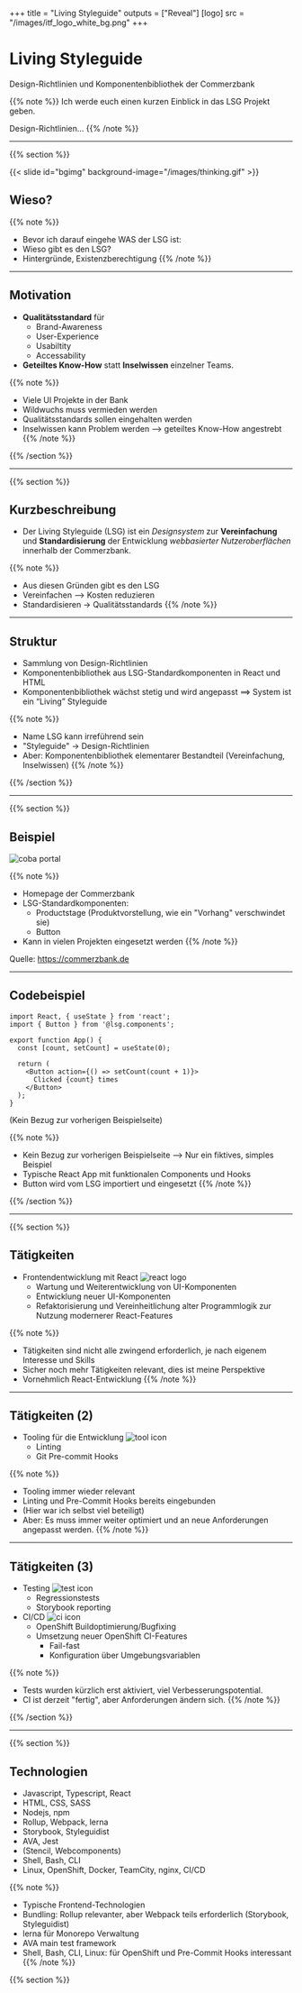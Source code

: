 +++
title = "Living Styleguide"
outputs = ["Reveal"]
[logo]
src = "/images/itf_logo_white_bg.png"
+++

# Living Styleguide

Design-Richtlinien und Komponentenbibliothek der Commerzbank

{{% note %}}
Ich werde euch einen kurzen Einblick in das LSG Projekt geben.

Design-Richtlinien...
{{% /note %}}


---

{{% section %}}

{{< slide id="bgimg" background-image="/images/thinking.gif" >}}
## Wieso?

{{% note %}}
- Bevor ich darauf eingehe WAS der LSG ist:
- Wieso gibt es den LSG?
- Hintergründe, Existenzberechtigung
{{% /note %}}

---

## Motivation
- **Qualitätsstandard** für
    - Brand-Awareness
    - User-Experience
    - Usabiltity
    - Accessability
- **Geteiltes Know-How** statt **Inselwissen** einzelner Teams.

{{% note %}}
- Viele UI Projekte in der Bank
- Wildwuchs muss vermieden werden
- Qualitätsstandards sollen eingehalten werden
- Inselwissen kann Problem werden --> geteiltes Know-How angestrebt
{{% /note %}}

{{% /section %}}

---

{{% section %}}

## Kurzbeschreibung

- Der Living Styleguide (LSG) ist ein *Designsystem* zur **Vereinfachung** und **Standardisierung** der Entwicklung *webbasierter Nutzeroberflächen* innerhalb der Commerzbank.

{{% note %}}
- Aus diesen Gründen gibt es den LSG
- Vereinfachen --> Kosten reduzieren
- Standardisieren -> Qualitätsstandards
{{% /note %}}

---

## Struktur

- Sammlung von Design-Richtlinien
- Komponentenbibliothek aus LSG-Standardkomponenten in React und HTML
- Komponentenbibliothek wächst stetig und wird angepasst ==> System ist ein “Living” Styleguide

{{% note %}}
- Name LSG kann irreführend sein
- "Styleguide" -> Design-Richtlinien
- Aber: Komponentenbibliothek elementarer Bestandteil (Vereinfachung, Inselwissen)
{{% /note %}}

{{% /section %}}

---

{{% section %}}

## Beispiel
![coba portal](/images/portal.png)

{{% note %}}
- Homepage der Commerzbank
- LSG-Standardkomponenten: 
  - Productstage (Produktvorstellung, wie ein "Vorhang" verschwindet sie)
  - Button
- Kann in vielen Projekten eingesetzt werden
{{% /note %}}

Quelle: https://commerzbank.de

---

## Codebeispiel

```javascript{|2,8,10}
import React, { useState } from 'react';
import { Button } from '@lsg.components';

export function App() {
  const [count, setCount] = useState(0);

  return (
    <Button action={() => setCount(count + 1)}>
      Clicked {count} times
    </Button>
  );
}
```
(Kein Bezug zur vorherigen Beispielseite)

{{% note %}}
- Kein Bezug zur vorherigen Beispielseite --> Nur ein fiktives, simples Beispiel
- Typische React App mit funktionalen Components und Hooks
- Button wird vom LSG importiert und eingesetzt
{{% /note %}}

{{% /section %}}

---

{{% section %}}

## Tätigkeiten

- Frontendentwicklung mit React ![react logo](/images/react_logo.png)
  - Wartung und Weiterentwicklung von UI-Komponenten
  - Entwicklung neuer UI-Komponenten
  - Refaktorisierung und Vereinheitlichung alter Programmlogik zur Nutzung modernerer React-Features

{{% note %}}
- Tätigkeiten sind nicht alle zwingend erforderlich, je nach eigenem Interesse und Skills
- Sicher noch mehr Tätigkeiten relevant, dies ist meine Perspektive
- Vornehmlich React-Entwicklung
{{% /note %}}

---

## Tätigkeiten (2)

- Tooling für die Entwicklung ![tool icon](/images/tools.png)
  - Linting
  - Git Pre-commit Hooks

{{% note %}}
- Tooling immer wieder relevant
- Linting und Pre-Commit Hooks bereits eingebunden
- (Hier war ich selbst viel beteiligt)
- Aber: Es muss immer weiter optimiert und an neue Anforderungen angepasst werden.
{{% /note %}}

---

## Tätigkeiten (3)

- Testing ![test icon](/images/check.png)
  - Regressionstests
  - Storybook reporting
- CI/CD ![ci icon](/images/infinity.png)
  - OpenShift Buildoptimierung/Bugfixing
  - Umsetzung neuer OpenShift CI-Features
    - Fail-fast
    - Konfiguration über Umgebungsvariablen

{{% note %}}
- Tests wurden kürzlich erst aktiviert, viel Verbesserungspotential.
- CI ist derzeit "fertig", aber Anforderungen ändern sich.
{{% /note %}}

{{% /section %}}

---

{{% section %}}

## Technologien

- Javascript, Typescript, React
- HTML, CSS, SASS
- Nodejs, npm
- Rollup, Webpack, lerna
- Storybook, Styleguidist
- AVA, Jest
- (Stencil, Webcomponents)
- Shell, Bash, CLI
- Linux, OpenShift, Docker, TeamCity, nginx, CI/CD

{{% note %}}
- Typische Frontend-Technologien
- Bundling: Rollup relevanter, aber Webpack teils erforderlich (Storybook, Styleguidist)
- lerna für Monorepo Verwaltung
- AVA main test framework
- Shell, Bash, CLI, Linux: für OpenShift und Pre-Commit Hooks interessant
{{% /note %}}

{{% section %}}

